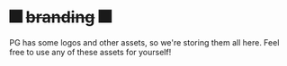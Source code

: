# :fireworks: ~~branding~~ :fireworks:
PG has some logos and other assets, so we're storing them all here.
Feel free to use any of these assets for yourself!

